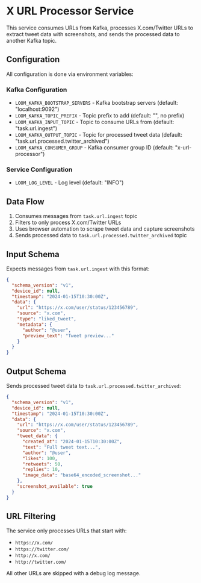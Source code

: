 # X URL Processor Service

This service consumes URLs from Kafka, processes X.com/Twitter URLs to extract tweet data with screenshots, and sends the processed data to another Kafka topic.

## Configuration

All configuration is done via environment variables:

### Kafka Configuration
- `LOOM_KAFKA_BOOTSTRAP_SERVERS` - Kafka bootstrap servers (default: "localhost:9092")
- `LOOM_KAFKA_TOPIC_PREFIX` - Topic prefix to add (default: "", no prefix)
- `LOOM_KAFKA_INPUT_TOPIC` - Topic to consume URLs from (default: "task.url.ingest")
- `LOOM_KAFKA_OUTPUT_TOPIC` - Topic for processed tweet data (default: "task.url.processed.twitter_archived")
- `LOOM_KAFKA_CONSUMER_GROUP` - Kafka consumer group ID (default: "x-url-processor")

### Service Configuration
- `LOOM_LOG_LEVEL` - Log level (default: "INFO")

## Data Flow

1. Consumes messages from `task.url.ingest` topic
2. Filters to only process X.com/Twitter URLs
3. Uses browser automation to scrape tweet data and capture screenshots
4. Sends processed data to `task.url.processed.twitter_archived` topic

## Input Schema

Expects messages from `task.url.ingest` with this format:
```json
{
  "schema_version": "v1",
  "device_id": null,
  "timestamp": "2024-01-15T10:30:00Z",
  "data": {
    "url": "https://x.com/user/status/123456789",
    "source": "x.com",
    "type": "liked_tweet",
    "metadata": {
      "author": "@user",
      "preview_text": "Tweet preview..."
    }
  }
}
```

## Output Schema

Sends processed tweet data to `task.url.processed.twitter_archived`:
```json
{
  "schema_version": "v1",
  "device_id": null,
  "timestamp": "2024-01-15T10:30:00Z",
  "data": {
    "url": "https://x.com/user/status/123456789",
    "source": "x.com",
    "tweet_data": {
      "created_at": "2024-01-15T10:30:00Z",
      "text": "Full tweet text...",
      "author": "@user",
      "likes": 100,
      "retweets": 50,
      "replies": 10,
      "image_data": "base64_encoded_screenshot..."
    },
    "screenshot_available": true
  }
}
```

## URL Filtering

The service only processes URLs that start with:
- `https://x.com/`
- `https://twitter.com/`
- `http://x.com/`
- `http://twitter.com/`

All other URLs are skipped with a debug log message.

